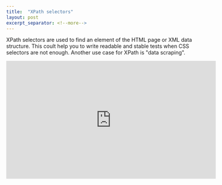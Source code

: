 ```yaml
---
title:  "XPath selectors"
layout: post
excerpt_separator: <!--more-->
---
```


XPath selectors are used to find an element of the HTML page or XML data structure. This coult help you to write readable and stable tests when CSS selectors are not enough. Another use case for XPath is "data scraping".   
<iframe width="560" height="315" src="https://www.youtube.com/embed/rR3bDiG3LUQ" title="YouTube video player" frameborder="0" allow="accelerometer; autoplay; clipboard-write; encrypted-media; gyroscope; picture-in-picture; web-share" allowfullscreen></iframe>